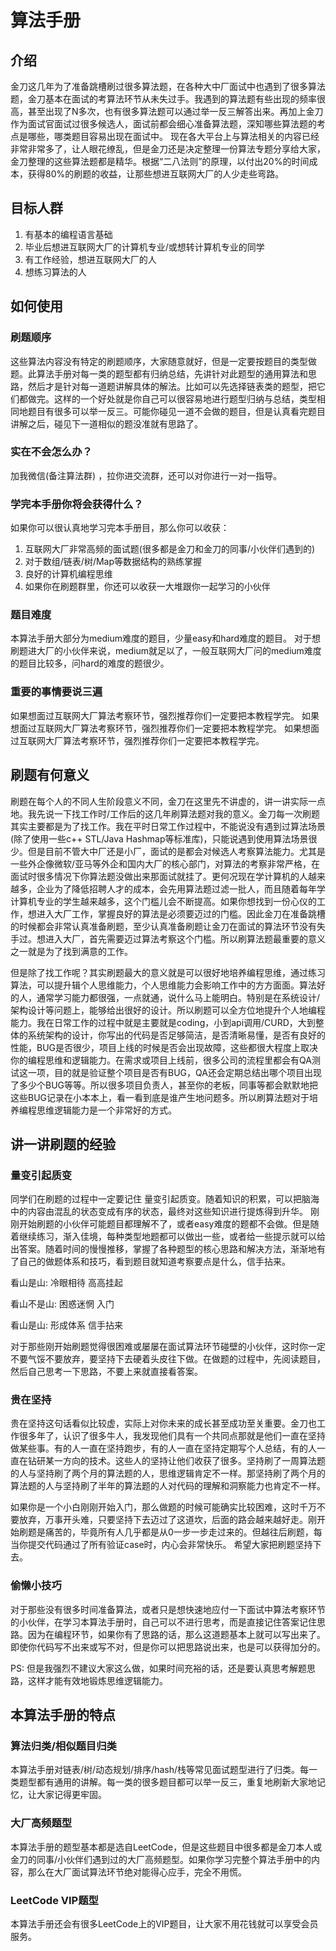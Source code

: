 # 算法手册

## 介绍
金刀这几年为了准备跳槽刷过很多算法题，在各种大中厂面试中也遇到了很多算法题，金刀基本在面试的考算法环节从未失过手。我遇到的算法题有些出现的频率很高，甚至出现了N多次，也有很多算法题可以通过举一反三解答出来。再加上金刀作为面试官面试过很多候选人，面试前都会细心准备算法题，深知哪些算法题的考点是哪些，哪类题目容易出现在面试中。
现在各大平台上与算法相关的内容已经非常非常多了，让人眼花缭乱，但是金刀还是决定整理一份算法专题分享给大家，金刀整理的这些算法题都是精华。根据“二八法则”的原理，以付出20%的时间成本，获得80%的刷题的收益，让那些想进互联网大厂的人少走些弯路。

## 目标人群
1. 有基本的编程语言基础
2. 毕业后想进互联网大厂的计算机专业/或想转计算机专业的同学
3. 有工作经验，想进互联网大厂的人
4. 想练习算法的人

## 如何使用
### 刷题顺序
这些算法内容没有特定的刷题顺序，大家随意就好，但是一定要按题目的类型做题。此算法手册对每一类的题型都有归纳总结，先讲针对此题型的通用算法和思路，然后才是针对每一道题讲解具体的解法。比如可以先选择链表类的题型，把它们都做完。这样的一个好处就是你自己可以很容易地进行题型归纳与总结，类型相同地题目有很多可以举一反三。可能你碰见一道不会做的题目，但是认真看完题目讲解之后，碰见下一道相似的题没准就有思路了。

### 实在不会怎么办？
加我微信(备注算法群) ，拉你进交流群，还可以对你进行一对一指导。 


### 学完本手册你将会获得什么？
如果你可以很认真地学习完本手册目，那么你可以收获：
1. 互联网大厂非常高频的面试题(很多都是金刀和金刀的同事/小伙伴们遇到的)
2. 对于数组/链表/树/Map等数据结构的熟练掌握
3. 良好的计算机编程思维
4. 如果你在刷题群里，你还可以收获一大堆跟你一起学习的小伙伴

### 题目难度
本算法手册大部分为medium难度的题目，少量easy和hard难度的题目。
对于想刷题进大厂的小伙伴来说，medium就足以了，一般互联网大厂问的medium难度的题目比较多，问hard的难度的题很少。

### 重要的事情要说三遍
如果想面过互联网大厂算法考察环节，强烈推荐你们一定要把本教程学完。
如果想面过互联网大厂算法考察环节，强烈推荐你们一定要把本教程学完。
如果想面过互联网大厂算法考察环节，强烈推荐你们一定要把本教程学完。

## 刷题有何意义
刷题在每个人的不同人生阶段意义不同，金刀在这里先不讲虚的，讲一讲实际一点地。我先说一下找工作时/工作后的这几年刷算法题对我的意义。金刀每一次刷题其实主要都是为了找工作。我在平时日常工作过程中，不能说没有遇到过算法场景(除了使用一些c++ STL/Java Hashmap等标准库)，只能说遇到使用算法场景很少。但是目前不管大中厂还是小厂，面试的是都会对候选人考察算法能力。尤其是一些外企像微软/亚马等外企和国内大厂的核心部门，对算法的考察非常严格，在面试时很多情况下你算法题没做出来那面试就挂了。更何况现在学计算机的人越来越多，企业为了降低招聘人才的成本，会先用算法题过滤一批人，而且随着每年学计算机专业的学生越来越多，这个门槛儿会不断提高。如果你想找到一份心仪的工作，想进入大厂工作，掌握良好的算法是必须要迈过的门槛。因此金刀在准备跳槽的时候都会非常认真准备刷题，至少认真准备刷题让金刀在面试的算法环节没有失手过。想进入大厂，首先需要迈过算法考察这个门槛。所以刷算法题最重要的意义之一就是为了找到满意的工作。

但是除了找工作呢？其实刷题最大的意义就是可以很好地培养编程思维，通过练习算法，可以提升辑个人思维能力，个人思维能力会影响工作中的方方面面。算法好的人，通常学习能力都很强，一点就通，说什么马上能明白。特别是在系统设计/架构设计等问题上，能够给出很好的设计。所以刷题可以全方位地提升个人地编程能力。我在日常工作的过程中就是主要就是coding，小到api调用/CURD，大到整体的系统架构的设计，你写出的代码是否足够简洁，是否清晰易懂，是否有良好的性能，BUG是否很少，项目上线的时候是否会出现故障，这些都很大程度上取决你的编程思维和逻辑能力。在需求或项目上线前，很多公司的流程里都会有QA测试这一项，目的就是验证整个项目是否有BUG，QA还会定期总结出哪个项目出现了多少个BUG等等。所以很多项目负责人，甚至你的老板，同事等都会默默地把这些BUG记录在小本本上，看一看到底是谁产生地问题多。所以刷算法题对于培养编程思维逻辑能力是一个非常好的方式。

## 讲一讲刷题的经验
### 量变引起质变
同学们在刷题的过程中一定要记住 量变引起质变。随着知识的积累，可以把脑海中的内容由混乱的状态变成有序的状态，最终对这些知识进行提炼得到升华。
刚刚开始刷题的小伙伴可能题目都理解不了，或者easy难度的题都不会做。但是随着继续练习，渐入佳境，每种类型地题都可以做出一些，或者给一些提示就可以给出答案。随着时间的慢慢推移，掌握了各种题型的核心思路和解决方法，渐渐地有了自己的做题体系和技巧，看到题目就知道考察要点是什么，信手拈来。

看山是山: 冷眼相待 高高挂起

看山不是山: 困惑迷惘 入门

看山是山: 形成体系 信手拈来

对于那些刚开始刷题觉得很困难或屡屡在面试算法环节碰壁的小伙伴，这时你一定不要气馁不要放弃，要坚持下去硬着头皮往下做。在做题的过程中，先阅读题目，然后自己思考一下思路，不要上来就直接看答案。

### 贵在坚持
贵在坚持这句话看似比较虚，实际上对你未来的成长甚至成功至关重要。金刀也工作很多年了，认识了很多牛人，我发现他们具有一个共同点那就是他们一直在坚持做某些事。有的人一直在坚持跑步，有的人一直在坚持定期写个人总结，有的人一直在钻研某一方向的技术。这些人的坚持让他们收获了很多。坚持刷了一周算法题的人与坚持刷了两个月的算法题的人，思维逻辑肯定不一样。那坚持刷了两个月的算法题的人与坚持刷了半年的算法题的人对代码的理解和洞察能力也肯定不一样。

如果你是一个小白刚刚开始入门，那么做题的时候可能确实比较困难，这时千万不要放弃，万事开头难，只要坚持下去迈过了这道坎，后面的路会越来越好走。刚开始刷题是痛苦的，毕竟所有人几乎都是从0一步一步走过来的。但越往后刷题，每当你提交代码通过了所有验证case时，内心会非常快乐。
希望大家把刷题坚持下去。

### 偷懒小技巧
对于那些没有很多时间准备算法，或者只是想快速地应付一下面试中算法考察环节的小伙伴，在学习本算法手册时，自己可以不进行思考，而是直接记住答案记住思路。因为在编程环节，如果你有了思路的话，那么这道题基本上就可以写出来了。即使你代码写不出来或写不对，但是你可以把思路说出来，也是可以获得加分的。

PS: 但是我强烈不建议大家这么做，如果时间充裕的话，还是要认真思考解题思路，这样才能有效地锻炼思维逻辑能力。

## 本算法手册的特点
### 算法归类/相似题目归类
本算法手册对链表/树/动态规划/排序/hash/栈等常见面试题型进行了归类。每一类题型都有通用的讲解。每一类的很多题目都可以举一反三，重复地刷新大家地记忆，让大家记得更牢固。

### 大厂高频题型
本算法手册的题型基本都是选自LeetCode，但是这些题目中很多都是金刀本人或金刀的同事/小伙伴们遇到过的大厂高频题型。如果你学习完整个算法手册中的内容，那么在大厂面试算法环节绝对能得心应手，完全不用慌。

### LeetCode VIP题型
本算法手册还会有很多LeetCode上的VIP题目，让大家不用花钱就可以享受会员服务。
